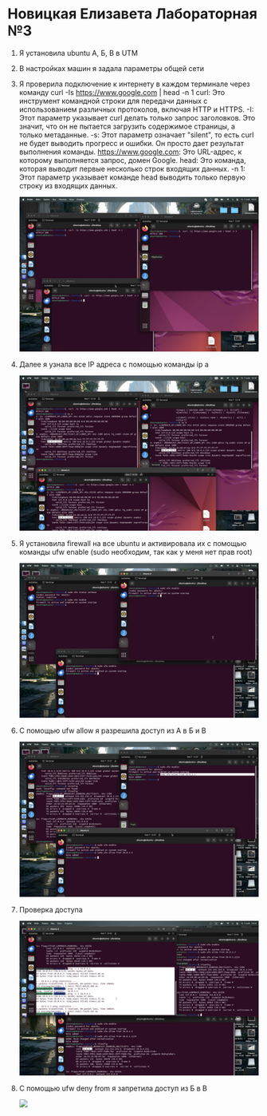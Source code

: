 # Новицкая Елизавета Лабораторная №3
1) Я установила ubuntu А, Б, В в UTM
2) В настройках машин я задала параметры общей сети
3) Я проверила подключение к интернету в каждом терминале через команду curl -Is https://www.google.com | head -n 1
curl: Это инструмент командной строки для передачи данных с использованием различных протоколов, включая HTTP и HTTPS.
-I: Этот параметр указывает curl делать только запрос заголовков. Это значит, что он не пытается загрузить содержимое страницы, а только метаданные.
-s: Этот параметр означает "silent", то есть curl не будет выводить прогресс и ошибки. Он просто дает результат выполнения команды.
https://www.google.com: Это URL-адрес, к которому выполняется запрос, домен Google.
head: Это команда, которая выводит первые несколько строк входящих данных. 
-n 1: Этот параметр указывает команде head выводить только первую строку из входящих данных.


    <img width="500" src="1.png"/>

4) Далее я узнала все IP адреса с помощью команды ip a

    <img width="500" src="2.png"/>

5) Я установила firewall на все ubuntu и активировала их с помощью команды ufw enable (sudo необходим, так как у меня нет прав root)

    <img width="500" src="3.png"/>

6) C помощью  ufw allow я разрешила доступ из А в Б и В

    <img width="500" src="4.png"/>

7) Проверка доступа 

    <img width="500" src="5.png"/>

8) С помощью ufw deny from я запретила доступ из Б в В

    <img width="500" src="6.png"/>